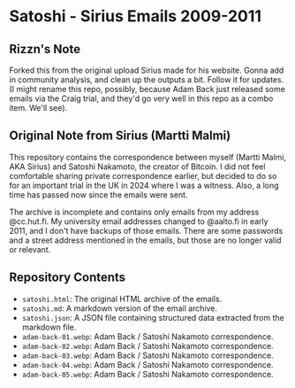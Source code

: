 # Satoshi - Sirius Emails 2009-2011

## Rizzn's Note

Forked this from the original upload Sirius made for his website. Gonna add in community analysis, and clean up the outputs a bit. Follow it for updates. (I might rename this repo, possibly, because Adam Back just released some emails via the Craig trial, and they'd go very well in this repo as a combo item. We'll see).

## Original Note from Sirius (Martti Malmi)

This repository contains the correspondence between myself (Martti Malmi, AKA Sirius) and Satoshi Nakamoto, the creator of Bitcoin. I did not feel comfortable sharing private correspondence earlier, but decided to do so for an important trial in the UK in 2024 where I was a witness. Also, a long time has passed now since the emails were sent. 

The archive is incomplete and contains only emails from my address @cc.hut.fi. My university email addresses changed to @aalto.fi in early 2011, and I don't have backups of those emails. There are some passwords and a street address mentioned in the emails, but those are no longer valid or relevant.

## Repository Contents

- `satoshi.html`: The original HTML archive of the emails.
- `satoshi.md`: A markdown version of the email archive.
- `satoshi.json`: A JSON file containing structured data extracted from the markdown file.
- `adam-back-01.webp`: Adam Back / Satoshi Nakamoto correspondence.
- `adam-back-02.webp`: Adam Back / Satoshi Nakamoto correspondence.
- `adam-back-03.webp`: Adam Back / Satoshi Nakamoto correspondence.
- `adam-back-04.webp`: Adam Back / Satoshi Nakamoto correspondence.
- `adam-back-05.webp`: Adam Back / Satoshi Nakamoto correspondence.
